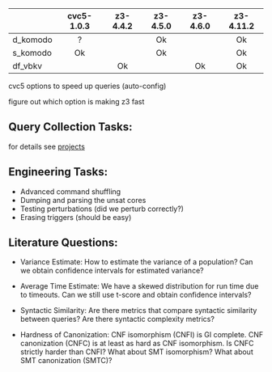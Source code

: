 |          | cvc5-1.0.3 | z3-4.4.2 | z3-4.5.0 | z3-4.6.0 | z3-4.11.2 |
|----------|:----------:|:--------:|:--------:|:--------:|:---------:|
| d_komodo |      ?     |          |    Ok    |          |     Ok    |
| s_komodo |     Ok     |          |    Ok    |          |     Ok    |
| df_vbkv  |            |    Ok    |          |    Ok    |     Ok    |


cvc5 options to speed up queries (auto-config)

figure out which option is making z3 fast


## Query Collection Tasks:

for details see [projects](projects.md)

## Engineering Tasks:

* Advanced command shuffling
* Dumping and parsing the unsat cores 
* Testing perturbations (did we perturb correctly?)
* Erasing triggers (should be easy)

## Literature Questions:

* Variance Estimate: How to estimate the variance of a population?
Can we obtain confidence intervals for estimated variance?

* Average Time Estimate: We have a skewed distribution for run time due to timeouts. Can we still use t-score and obtain confidence intervals?

* Syntactic Similarity: Are there metrics that compare syntactic similarity between queries? Are there syntactic complexity metrics?

* Hardness of Canonization: CNF isomorphism (CNFI) is GI complete. CNF
canonization (CNFC) is at least as hard as CNF isomorphism. Is CNFC strictly
harder than CNFI? What about SMT isomorphism? What about SMT canonization
(SMTC)?
